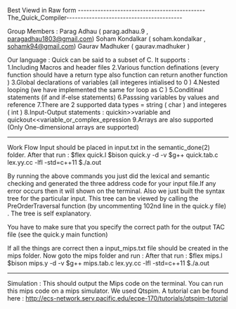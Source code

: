 Best Viewd in Raw form
---------------------------------------------The_Quick_Compiler-----------------------------------------

Group Members : Parag Adhau     ( parag.adhau.9 , paragadhau1803@gmail.com)
                Soham Kondalkar ( soham.kondalkar , sohamk94@gmail.com)
             	Gaurav Madhuker ( gaurav.madhuker )
             
Our language : Quick can be said to a subset of C.
It supports :  
1.Including Macros and header files
2.Various function definations (every function should have a return type also function can return another function )
3.Global declarations of variables (all integeres intialised to 0 )
4.Nested looping (we have implemented the same for loop as C )
5.Conditinal statements (if and if-else statements)
6.Passsing variables by values and reference
7.There are 2 supported data types = string ( char ) and integeres ( int )
8.Input-Output statements : quickin>>variable and quickout<<variable_or_complex_epression
9.Arrays are also supported (Only One-dimensional arrays are supported)

------------------------------------------------------------------------------------------------------------------
Work Flow
Input should be placed in input.txt in the semantic_done(2) folder.
After that run :
$flex quick.l
$bison quick.y -d -v
$g++ quick.tab.c lex.yy.cc -lfl -std=c++11
$./a.out

By running the above commands you just did the lexical and semantic checking and generated the three address code for 
your input file.If any error occurs then it will shown on the terminal.
Also we just built the syntax tree for the particular input. This tree can be viewed by calling the PreOrderTraversal 
function (by uncommenting 102nd line in the quick.y file) . The tree is self explanatory.

You have to make sure that you specify the correct path for the output TAC file (see the quick.y main function)

If all the things are correct then a input_mips.txt  file should be created in the mips folder.
Now goto the mips folder and run :
After that run :
$flex mips.l
$bison mips.y -d -v
$g++ mips.tab.c lex.yy.cc -lfl -std=c++11
$./a.out

---------------------------------------------------------------------------------------------------------------
Simulation : 
This should output the Mips code on the terminal.
You can run this mips code on a mips simulator. We used Qtspim.
A tutorial can be found here : 
http://ecs-network.serv.pacific.edu/ecpe-170/tutorials/qtspim-tutorial
